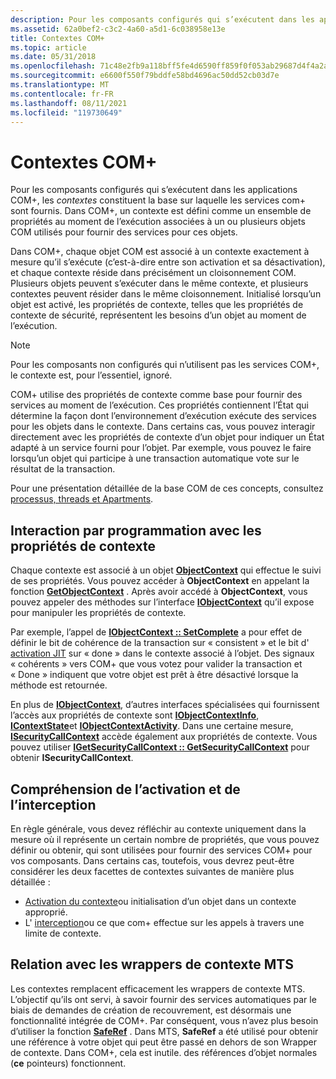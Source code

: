 ```yaml
---
description: Pour les composants configurés qui s’exécutent dans les applications COM+, les contextes constituent la base sur laquelle les services COM+ sont fournis.
ms.assetid: 62a0bef2-c3c2-4a60-a5d1-6c038958e13e
title: Contextes COM+
ms.topic: article
ms.date: 05/31/2018
ms.openlocfilehash: 71c48e2fb9a118bff5fe4d6590ff859f0f053ab29687d4f4a2a070d44af37b25
ms.sourcegitcommit: e6600f550f79bddfe58bd4696ac50dd52cb03d7e
ms.translationtype: MT
ms.contentlocale: fr-FR
ms.lasthandoff: 08/11/2021
ms.locfileid: "119730649"
---
```

# <a name="com-contexts"></a>Contextes COM+

Pour les composants configurés qui s’exécutent dans les applications COM+, les *contextes* constituent la base sur laquelle les services com+ sont fournis. Dans COM+, un contexte est défini comme un ensemble de propriétés au moment de l’exécution associées à un ou plusieurs objets COM utilisés pour fournir des services pour ces objets.

Dans COM+, chaque objet COM est associé à un contexte exactement à mesure qu’il s’exécute (c’est-à-dire entre son activation et sa désactivation), et chaque contexte réside dans précisément un cloisonnement COM. Plusieurs objets peuvent s’exécuter dans le même contexte, et plusieurs contextes peuvent résider dans le même cloisonnement. Initialisé lorsqu’un objet est activé, les propriétés de contexte, telles que les propriétés de contexte de sécurité, représentent les besoins d’un objet au moment de l’exécution.

> [!Note]  
> Pour les composants non configurés qui n’utilisent pas les services COM+, le contexte est, pour l’essentiel, ignoré.

 

COM+ utilise des propriétés de contexte comme base pour fournir des services au moment de l’exécution. Ces propriétés contiennent l’État qui détermine la façon dont l’environnement d’exécution exécute des services pour les objets dans le contexte. Dans certains cas, vous pouvez interagir directement avec les propriétés de contexte d’un objet pour indiquer un État adapté à un service fourni pour l’objet. Par exemple, vous pouvez le faire lorsqu’un objet qui participe à une transaction automatique vote sur le résultat de la transaction.

Pour une présentation détaillée de la base COM de ces concepts, consultez [processus, threads et Apartments](/windows/desktop/com/processes--threads--and-apartments).

## <a name="programmatic-interaction-with-context-properties"></a>Interaction par programmation avec les propriétés de contexte

Chaque contexte est associé à un objet [**ObjectContext**](/windows/desktop/api/ComSvcs/nn-comsvcs-objectcontext) qui effectue le suivi de ses propriétés. Vous pouvez accéder à **ObjectContext** en appelant la fonction [**GetObjectContext**](/windows/desktop/api/ComSvcs/nf-comsvcs-getobjectcontext) . Après avoir accédé à **ObjectContext**, vous pouvez appeler des méthodes sur l’interface [**IObjectContext**](/windows/desktop/api/ComSvcs/nn-comsvcs-iobjectcontext) qu’il expose pour manipuler les propriétés de contexte.

Par exemple, l’appel de [**IObjectContext :: SetComplete**](/windows/desktop/api/ComSvcs/nf-comsvcs-iobjectcontext-setcomplete) a pour effet de définir le bit de cohérence de la transaction sur « consistent » et le bit d' [activation JIT](com--just-in-time-activation.md) sur « done » dans le contexte associé à l’objet. Des signaux « cohérents » vers COM+ que vous votez pour valider la transaction et « Done » indiquent que votre objet est prêt à être désactivé lorsque la méthode est retournée.

En plus de [**IObjectContext**](/windows/desktop/api/ComSvcs/nn-comsvcs-iobjectcontext), d’autres interfaces spécialisées qui fournissent l’accès aux propriétés de contexte sont [**IObjectContextInfo**](/windows/desktop/api/ComSvcs/nn-comsvcs-iobjectcontextinfo), [**IContextState**](/windows/desktop/api/ComSvcs/nn-comsvcs-icontextstate)et [**IObjectContextActivity**](/windows/desktop/api/ComSvcs/nn-comsvcs-iobjectcontextactivity). Dans une certaine mesure, [**ISecurityCallContext**](/windows/desktop/api/ComSvcs/nn-comsvcs-isecuritycallcontext) accède également aux propriétés de contexte. Vous pouvez utiliser [**IGetSecurityCallContext :: GetSecurityCallContext**](/windows/desktop/api/ComSvcs/nf-comsvcs-igetsecuritycallcontext-getsecuritycallcontext) pour obtenir **ISecurityCallContext**.

## <a name="understanding-activation-and-interception"></a>Compréhension de l’activation et de l’interception

En règle générale, vous devez réfléchir au contexte uniquement dans la mesure où il représente un certain nombre de propriétés, que vous pouvez définir ou obtenir, qui sont utilisées pour fournir des services COM+ pour vos composants. Dans certains cas, toutefois, vous devrez peut-être considérer les deux facettes de contextes suivantes de manière plus détaillée :

-   [Activation du contexte](context-activation.md)ou initialisation d’un objet dans un contexte approprié.
-   L' [interception](interception-of-cross-context-calls.md)ou ce que com+ effectue sur les appels à travers une limite de contexte.

## <a name="relation-to-mts-context-wrappers"></a>Relation avec les wrappers de contexte MTS

Les contextes remplacent efficacement les wrappers de contexte MTS. L’objectif qu’ils ont servi, à savoir fournir des services automatiques par le biais de demandes de création de recouvrement, est désormais une fonctionnalité intégrée de COM+. Par conséquent, vous n’avez plus besoin d’utiliser la fonction [**SafeRef**](/windows/desktop/api/ComSvcs/nf-comsvcs-saferef) . Dans MTS, **SafeRef** a été utilisé pour obtenir une référence à votre objet qui peut être passé en dehors de son Wrapper de contexte. Dans COM+, cela est inutile. des références d’objet normales (**ce** pointeurs) fonctionnent.

 

 
